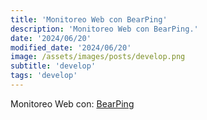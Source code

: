 ```yaml
---
title: 'Monitoreo Web con BearPing'
description: 'Monitoreo Web con BearPing.'
date: '2024/06/20'
modified_date: '2024/06/20'
image: /assets/images/posts/develop.png
subtitle: 'develop'
tags: 'develop'
---
```


Monitoreo Web con: [BearPing](https://www.bearping.com/)
